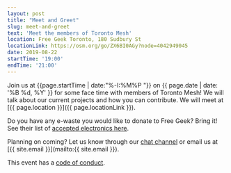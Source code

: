 ```yaml
---
layout: post
title: "Meet and Greet"
slug: meet-and-greet
text: 'Meet the members of Toronto Mesh'
location: Free Geek Toronto, 180 Sudbury St
locationLink: https://osm.org/go/ZX6BI0AGy?node=4042949045
date: 2019-08-22
startTime: '19:00'
endTime: '21:00'
---
```


Join us at {{page.startTime | date:"%-I:%M%P "}} on {{ page.date | date: '%B %d, %Y' }} for some face time with members of Toronto Mesh! We will talk about our current projects and how you can contribute. We will meet at [{{ page.location }}]({{ page.locationLink }}).

Do you have any e-waste you would like to donate to Free Geek? Bring it! See their list of [accepted electronics here](https://www.freegeektoronto.org/pick-up/).

Planning on coming? Let us know through our [chat channel](https://chat.tomesh.net/#/room/#tomesh:tomesh.net) or email us at [{{ site.email }}](mailto:{{ site.email }}).

This event has a [code of conduct](/code-of-conduct/).
